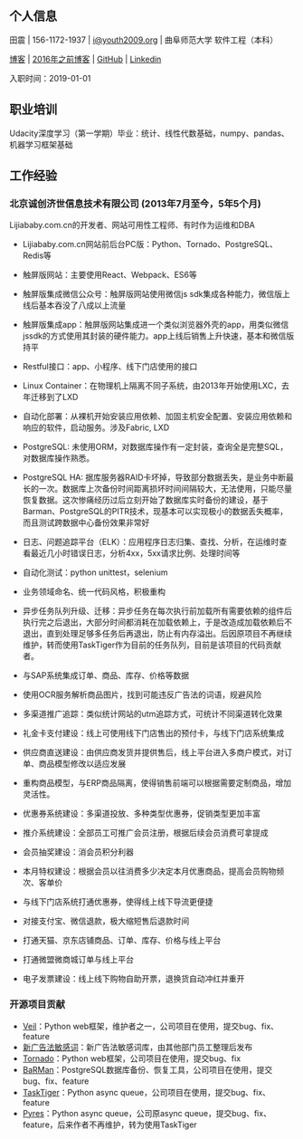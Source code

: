 ## 个人信息

田震 | 156-1172-1937 | i@youth2009.org | 曲阜师范大学 软件工程（本科）

[博客](https://youth2009.org/) | [2016年之前博客](https://old.youth2009.org/blog/archives/) | [GitHub](https://github.com/dawncold) | [Linkedin](https://linkedin.com/in/dctz)

入职时间：2019-01-01

## 职业培训

Udacity深度学习（第一学期）毕业：统计、线性代数基础，numpy、pandas、机器学习框架基础

## 工作经验
### 北京诚创济世信息技术有限公司 (2013年7月至今，5年5个月)
Lijiababy.com.cn的开发者、网站可用性工程师、有时作为运维和DBA

* Lijiababy.com.cn网站前后台PC版：Python、Tornado、PostgreSQL、Redis等

* 触屏版网站：主要使用React、Webpack、ES6等

* 触屏版集成微信公众号：触屏版网站使用微信js sdk集成各种能力，微信版上线后基本吞没了八成以上流量

* 触屏版集成app：触屏版网站集成进一个类似浏览器外壳的app，用类似微信jssdk的方式使用其封装的硬件能力。app上线后销售上升快速，基本和微信版持平

* Restful接口：app、小程序、线下门店使用的接口

* Linux Container：在物理机上隔离不同子系统，由2013年开始使用LXC，去年迁移到了LXD

* 自动化部署：从裸机开始安装应用依赖、加固主机安全配置、安装应用依赖和响应的软件，启动服务。涉及Fabric, LXD

* PostgreSQL: 未使用ORM，对数据库操作有一定封装，查询全是完整SQL，对数据库操作熟悉。

* PostgreSQL HA: 据库服务器RAID卡坏掉，导致部分数据丢失，是业务中断最长的一次。数据库上次备份时间距离损坏时间间隔较大，无法使用，只能尽量恢复数据。这次惨痛经历过后立刻开始了数据库实时备份的建设，基于Barman、PostgreSQL的PITR技术，现基本可以实现极小的数据丢失概率，而且测试跨数据中心备份效果非常好

* 日志、问题追踪平台（ELK）：应用程序日志归集、查找、分析，在运维时查看最近几小时错误日志，分析4xx，5xx请求比例、处理时间等

* 自动化测试：python unittest，selenium

* 业务领域命名、统一代码风格，积极重构

* 异步任务队列升级、迁移：异步任务在每次执行前加载所有需要依赖的组件后执行完之后退出，大部分时间都消耗在加载依赖上，于是改造成加载依赖后不退出，直到处理足够多任务后再退出，防止有内存溢出。后因原项目不再继续维护，转而使用TaskTiger作为目前的任务队列，目前是该项目的代码贡献者。

* 与SAP系统集成订单、商品、库存、价格等数据

* 使用OCR服务解析商品图片，找到可能违反广告法的词语，规避风险

* 多渠道推广追踪：类似统计网站的utm追踪方式，可统计不同渠道转化效果

* 礼金卡支付建设：线上可使用线下门店售出的预付卡，与线下门店系统集成

* 供应商直送建设：由供应商发货并提供售后，线上平台进入多商户模式，对订单、商品模型修改以适应发展

* 重构商品模型，与ERP商品隔离，使得销售前端可以根据需要定制商品，增加灵活性。

* 优惠券系统建设：多渠道投放、多种类型优惠券，促销类型更加丰富

* 推介系统建设：全部员工可推广会员注册，根据后续会员消费可拿提成

* 会员抽奖建设：消会员积分利器

* 本月特权建设：根据会员以往消费多少决定本月优惠商品，提高会员购物频次、客单价

* 与线下门店系统打通优惠券，使得线上线下导流更便捷

* 对接支付宝、微信退款，极大缩短售后退款时间

* 打通天猫、京东店铺商品、订单、库存、价格与线上平台

* 打通微盟微商城订单与线上平台

* 电子发票建设：线上线下购物自助开票，退换货自动冲红并重开

### 开源项目贡献
* [Veil](https://github.com/honovation/veil)：Python web框架，维护者之一，公司项目在使用，提交bug、fix、feature
* [新广告法敏感词](https://github.com/honovation/new-ad-law-words)：新广告法敏感词库，由其他部门员工整理后发布
* [Tornado](https://github.com/tornadoweb/tornado)：Python web框架，公司项目在使用，提交bug、fix
* [BaRMan](https://github.com/2ndquadrant-it/barman)：PostgreSQL数据库备份、恢复工具，公司项目在使用，提交bug、fix、feature
* [TaskTiger](https://github.com/closeio/tasktiger)：Python async queue，公司项目在使用，提交bug、fix、feature
* [Pyres](https://github.com/binarydud/pyres)：Python async queue，公司原async queue，提交bug、fix、feature，后来作者不再维护，转为使用TaskTiger
